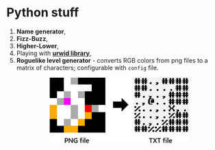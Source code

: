 # Python stuff
1. **Name generator**,
2. **Fizz-Buzz**,
3. **Higher-Lower**,
4. Playing with **[urwid library](http://urwid.org/)**,
5. **Roguelike level generator** - converts RGB colors from png files to a matrix of characters; configurable with `config` file.
	<p align="center"><img src="05-roguelike-level-generator/preview.png"></p>
